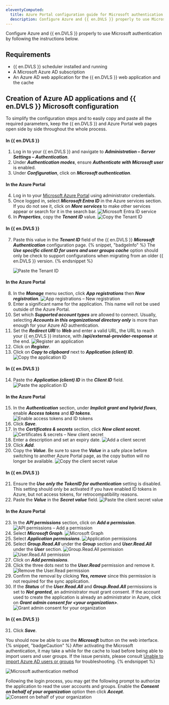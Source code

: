 ```yaml
---
eleventyComputed:
  title: Azure Portal configuration guide for Microsoft authentication
  description: Configure Azure and {{ en.DVLS }} properly to use Microsoft authentication.
---
```

Configure Azure and {{ en.DVLS }} properly to use Microsoft authentication by following the instructions below.

## Requirements
* {{ en.DVLS }} scheduler installed and running
* A Microsoft Azure AD subscription
* An Azure AD web application for the {{ en.DVLS }} web application and the cache

## Creation of Azure AD applications and {{ en.DVLS }} Microsoft configuration

To simplify the configuration steps and to easily copy and paste all the required parameters, keep the {{ en.DVLS }} and Azure Portal web pages open side by side throughout the whole process.

#### In {{ en.DVLS }}
1. Log in to your {{ en.DVLS }} and navigate to ***Administration – Server Settings – Authentication***.
![]()
1. Under ***Authentication modes***, ensure ***Authenticate with Microsoft user*** is enabled.
![]()
1. Under ***Configuration***, click on ***Microsoft authentication***.
![]()

#### In the Azure Portal
4. Log in to your [Microsoft Azure Portal](https://portal.azure.com) using administrator credentials.
1. Once logged in, select ***Microsoft Entra ID*** in the Azure services section. If you do not see it, click on ***More services*** to make other services appear or search for it in the search bar.
![Microsoft Entra ID service](https://cdnweb.devolutions.net/docs/docs_en_hub_Hub2331.png)
1. In ***Properties***, copy the ***Tenant ID*** value.
![Copy the Tenant ID](https://cdnweb.devolutions.net/docs/INTERFACE2037.png)

#### In {{ en.DVLS }}
7. Paste this value in the ***Tenant ID*** field of the {{ en.DVLS }} ***Microsoft Authentication*** configuration page.
   {% snippet, "badgeInfo" %}
   The ***Use specific client ID for users and user groups cache*** option should only be check to support configurations when migrating from an older {{ en.DVLS }} version.
   {% endsnippet %}

   ![Paste the Tenant ID](https://cdnweb.devolutions.net/docs/DVLS2031_2024_2.png)

#### In the Azure Portal
8. In the ***Manage*** menu section, click ***App registrations*** then ***New registration***.
![App registrations – New registration](https://cdnweb.devolutions.net/docs/INTERFACE2038.png)
1. Enter a significant name for the application. This name will not be used outside of the Azure Portal.
1. Set which ***Supported account types*** are allowed to connect. Usually, selecting ***Accounts in this organizational directory only*** is more than enough for your Azure AD authentication.
1. Set the ***Redirect URI*** to ***Web*** and enter a valid URL, the URL to reach your {{ en.DVLS }} instance, with **/api/external-provider-response** at the end.
![Register an application](https://cdnweb.devolutions.net/docs/INTERFACE2040.png)
1. Click on ***Register***.
1. Click on ***Copy to clipboard*** next to ***Application (client) ID***.
![Copy the application ID](https://cdnweb.devolutions.net/docs/INTERFACE2041.png)

#### In {{ en.DVLS }}
14. Paste the ***Application (client) ID*** in the ***Client ID*** field.
![Paste the application ID](https://cdnweb.devolutions.net/docs/DVLS2032_2024_2.png)

#### In the Azure Portal
15. In the ***Authentication*** section, under ***Implicit grant and hybrid flows***, enable ***Access tokens*** and ***ID tokens***.
![Enable access tokens and ID tokens](https://cdnweb.devolutions.net/docs/INTERFACE2042.png)
1. Click ***Save***.
1. In the ***Certificates & secrets*** section, click ***New client secret***.
![Certificates & secrets – New client secret](https://cdnweb.devolutions.net/docs/INTERFACE2043.png)
1. Enter a description and set an expiry date.
![Add a client secret](https://cdnweb.devolutions.net/docs/INTERFACE2044.png)
1. Click ***Add***.
1. Copy the ***Value***. Be sure to save the ***Value*** in a safe place before switching to another Azure Portal page, as the copy button will no longer be available.
![Copy the client secret value](https://cdnweb.devolutions.net/docs/INTERFACE2045.png)

#### In {{ en.DVLS }}
21. Ensure the ***Use only the TokenID for authentication*** setting is disabled. This setting should only be activated if you have enabled ID tokens in Azure, but not access tokens, for retrocompatibility reasons.
1. Paste the ***Value*** in the ***Secret value*** field.
![Paste the client secret value](https://cdnweb.devolutions.net/docs/DVLS2034_2024_2.png)

#### In the Azure Portal
23. In the ***API permissions*** section, click on ***Add a permission***.
![API permissions – Add a permission](https://cdnweb.devolutions.net/docs/INTERFACE2046.png)
1. Select ***Microsoft Graph***.
![Microsoft Graph](https://cdnweb.devolutions.net/docs/INTERFACE2047.png)
1. Select ***Application permissions***.
![Application permissions](https://cdnweb.devolutions.net/docs/INTERFACE2048.png)
1. Select ***Group.Read.All*** under the ***Group*** section and ***User.Read.All*** under the ***User*** section.
![Group.Read.All permission](https://cdnweb.devolutions.net/docs/INTERFACE2049.png)
![User.Read.All permission](https://cdnweb.devolutions.net/docs/INTERFACE2050.png)
1. Click on ***Add permissions***.
1. Click the three dots next to the ***User.Read*** permission and remove it.
![Remove the User.Read permission](https://cdnweb.devolutions.net/docs/INTERFACE2051.png)
1. Confirm the removal by clicking ***Yes, remove*** since this permission is not required for the sync application.
1. If the ***Status*** of the ***User.Read.All*** and ***Group.Read.All*** permissions is set to ***Not granted***, an administrator must grant consent. If the account used to create the application is already an administrator in Azure, click on ***Grant admin consent for &lt;your organization&gt;***. 
![Grant admin consent for your organization](https://cdnweb.devolutions.net/docs/INTERFACE2052.png)

#### In {{ en.DVLS }}
31. Click ***Save***.

You should now be able to use the ***Microsoft*** button on the web interface.
{% snippet, "badgeCaution" %}
After activating the Microsoft authentication, it may take a while for the cache to load before being able to import users and user groups. If the issue persists, please consult [Unable to import Azure AD users or groups](/server/kb/troubleshooting-articles/unable-import-azure-ad-users-groups/) for troubleshooting.
{% endsnippet %}

![Microsoft authentication method](https://cdnweb.devolutions.net/docs/docs_en_kb_KB4980.png)

Following the login process, you may get the following prompt to authorize the application to read the user accounts and groups. Enable the ***Consent on behalf of your organization*** option then click ***Accept***.
![Consent on behalf of your organization](https://cdnweb.devolutions.net/docs/INTERFACE2053.png)